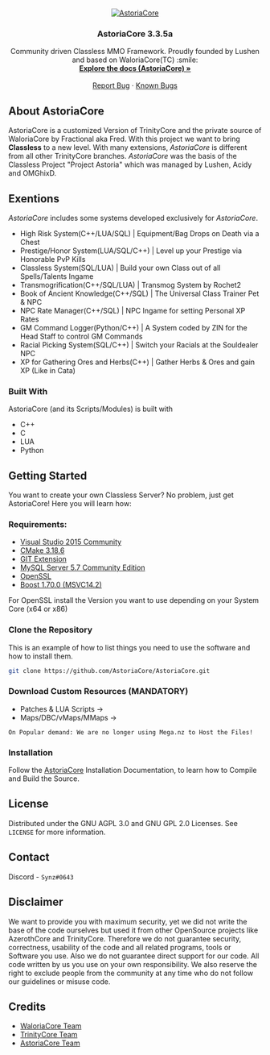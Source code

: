 <br />
<p align="center">
  <a href="http://playastoria.cc/">
    <img src="https://i.ibb.co/rbsX12q/Unbenannt-1222.png" alt="AstoriaCore">
  </a>

  <h3 align="center">AstoriaCore 3.3.5a</h3>

  <p align="center">
    Community driven Classless MMO Framework. Proudly 
  founded by Lushen and based on WaloriaCore(TC) :smile:
    <br />
    <a href="https://github.com/AstoriaCore/AstoriaCore/tree/master/tutorials"><strong>Explore the docs (AstoriaCore) »</strong></a>
    <br />
    <br />
    <a href="https://github.com/AstoriaCore/AstoriaCore/issues/new/choose">Report Bug</a>
    ·
	<a href="#">Known Bugs</a>
  </p>
</p>

## About AstoriaCore

AstoriaCore is a customized Version of TrinityCore and the private source of WaloriaCore by Fractional aka Fred. With this project 
we want to bring **Classless** to a new level. With many extensions, *AstoriaCore* is different from all other TrinityCore branches.
*AstoriaCore* was the basis of the Classless Project "Project Astoria" which was managed by Lushen, Acidy and OMGhixD.

## Exentions

*AstoriaCore* includes some systems developed exclusively for *AstoriaCore*.

- High Risk System(C++/LUA/SQL) | Equipment/Bag Drops on Death via a Chest
- Prestige/Honor System(LUA/SQL/C++) | Level up your Prestige via Honorable PvP Kills
- Classless System(SQL/LUA) | Build your own Class out of all Spells/Talents Ingame
- Transmogrification(C++/SQL/LUA) | Transmog System by Rochet2
- Book of Ancient Knowledge(C++/SQL) | The Universal Class Trainer Pet & NPC
- NPC Rate Manager(C++/SQL) | NPC Ingame for setting Personal XP Rates
- GM Command Logger(Python/C++) | A System coded by ZIN for the Head Staff to control GM Commands
- Racial Picking System(SQL/C++) | Switch your Racials at the Souldealer NPC
- XP for Gathering Ores and Herbs(C++) | Gather Herbs & Ores and gain XP (Like in Cata)

### Built With

AstoriaCore (and its Scripts/Modules) is built with

* C++
* C
* LUA
* Python

## Getting Started

You want to create your own Classless Server? No problem, just get AstoriaCore! Here you will learn how:

### Requirements:

* [Visual Studio 2015 Community](https://visualstudio.microsoft.com/de/vs/older-downloads/)
* [CMake 3.18.6](https://cmake.org/download/)
* [GIT Extension](https://git-scm.com/downloads)
* [MySQL Server 5.7 Community Edition](https://dev.mysql.com/downloads/mysql/5.7.html)
* [OpenSSL](https://drive.google.com/file/d/1w6yATRuIq3qeVa1u2A4LE1UBC7d8jhrD/view?usp=share_link)
* [Boost 1.70.0 (MSVC14.2)](https://drive.google.com/file/d/1cMbKMrL9DRys5qeeOIlRsRULQNzJ-d7q/view?usp=share_link) 

For OpenSSL install the Version you want to use depending on your System Core (x64 or x86)

### Clone the Repository

This is an example of how to list things you need to use the software and how to install them.

  ```sh
  git clone https://github.com/AstoriaCore/AstoriaCore.git
  ```
  
### Download Custom Resources (MANDATORY)

* Patches & LUA Scripts -> 
* Maps/DBC/vMaps/MMaps -> 

`On Popular demand: We are no longer using Mega.nz to Host the Files!`

### Installation

Follow the [AstoriaCore](https://github.com/AstoriaCore/AstoriaCore/tree/master/tutorials) Installation Documentation, to learn how to Compile and Build the Source.


## License

Distributed under the GNU AGPL 3.0 and GNU GPL 2.0 Licenses. See `LICENSE` for more information.



## Contact

Discord - `Synz#0643`

## Disclaimer

We want to provide you with maximum security, yet we did not write the base of the code ourselves but used it from other OpenSource projects like AzerothCore 
and TrinityCore. Therefore we do not guarantee security, correctness, usability of the code and all related programs, tools or Software you use. Also we do not 
guarantee direct support for our code. All code written by us you use on your own responsibility. We also reserve the right to exclude people from the community 
at any time who do not follow our guidelines or misuse code.

## Credits

* [WaloriaCore Team](https://www.ac-web.org/forums/member.php?215701-Fractional)
* [TrinityCore Team](https://www.trinitycore.org/)
* [AstoriaCore Team](https://discord.gg/wvDYdqX)
